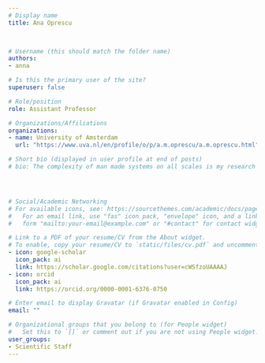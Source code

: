 ```yaml
---
# Display name
title: Ana Oprescu
       


# Username (this should match the folder name)
authors:
- anna

# Is this the primary user of the site?
superuser: false

# Role/position
role: Assistant Professor

# Organizations/Affiliations
organizations:
- name: University of Amsterdam
  url: "https://www.uva.nl/en/profile/o/p/a.m.oprescu/a.m.oprescu.html"

# Short bio (displayed in user profile at end of posts)
# bio: The complexity of man made systems on all scales is my research field. Cyber Infrastructure is rapidly evolving from relatively simple fixed components to programmable and virtualized objects with many degrees of freedom, owned,  operated and governed by different entities in multiple administrative connected domains on the Internet. Harnessing this complexity in a transparent trust-able way for safe and secure data processing is a major research topic that nowadays defines the focus in my research. I chair the Complex Cyber Infrastructure research group that hosts this research line.




# Social/Academic Networking
# For available icons, see: https://sourcethemes.com/academic/docs/page-builder/#icons
#   For an email link, use "fas" icon pack, "envelope" icon, and a link in the
#   form "mailto:your-email@example.com" or "#contact" for contact widget.

# Link to a PDF of your resume/CV from the About widget.
# To enable, copy your resume/CV to `static/files/cv.pdf` and uncomment the lines below.
- icon: google-scholar
  icon_pack: ai 
  link: https://scholar.google.com/citations?user=cWSfzoUAAAAJ
- icon: orcid
  icon_pack: ai 
  link: https://orcid.org/0000-0001-6376-0750

# Enter email to display Gravatar (if Gravatar enabled in Config)
email: ""

# Organizational groups that you belong to (for People widget)
#   Set this to `[]` or comment out if you are not using People widget.
user_groups:
- Scientific Staff
---
```

